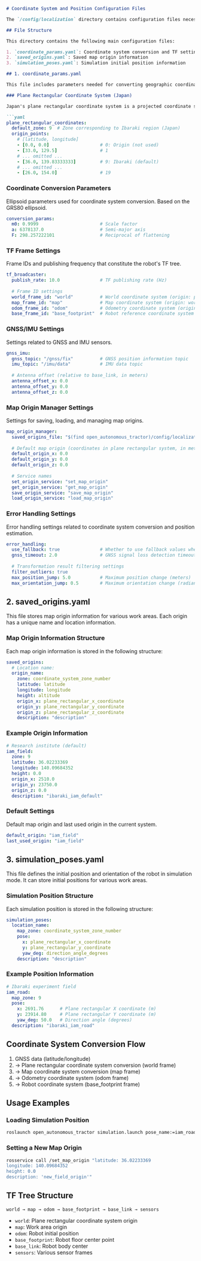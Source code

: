 ```markdown
# Coordinate System and Position Configuration Files

The `/config/localization` directory contains configuration files necessary for position estimation and coordinate system conversion for autonomous tractors. This README document explains the role and key parameters of each file.

## File Structure

This directory contains the following main configuration files:

1. `coordinate_params.yaml`: Coordinate system conversion and TF settings parameters
2. `saved_origins.yaml`: Saved map origin information
3. `simulation_poses.yaml`: Simulation initial position information

## 1. coordinate_params.yaml

This file includes parameters needed for converting geographic coordinates (latitude/longitude) to a plane rectangular coordinate system and TF frame settings.

### Plane Rectangular Coordinate System (Japan)

Japan's plane rectangular coordinate system is a projected coordinate system divided into 19 origin points. Each origin has unique latitude and longitude and is used for accurate surveying and position calculation for specific regions.

```yaml
plane_rectangular_coordinates:
  default_zone: 9  # Zone corresponding to Ibaraki region (Japan)
  origin_points:
    # [latitude, longitude]
    - [0.0, 0.0]                   # 0: Origin (not used)
    - [33.0, 129.5]                # 1
    # ... omitted ...
    - [36.0, 139.83333333]         # 9: Ibaraki (default)
    # ... omitted ...
    - [26.0, 154.0]                # 19
```

### Coordinate Conversion Parameters

Ellipsoid parameters used for coordinate system conversion. Based on the GRS80 ellipsoid.

```yaml
conversion_params:
  m0: 0.9999                       # Scale factor
  a: 6378137.0                     # Semi-major axis
  F: 298.257222101                 # Reciprocal of flattening
```

### TF Frame Settings

Frame IDs and publishing frequency that constitute the robot's TF tree.

```yaml
tf_broadcaster:
  publish_rate: 10.0               # TF publishing rate (Hz)
  
  # Frame ID settings
  world_frame_id: "world"          # World coordinate system (origin: plane rectangular coordinate system origin)
  map_frame_id: "map"              # Map coordinate system (origin: work area origin)
  odom_frame_id: "odom"            # Odometry coordinate system (origin: robot initial position)
  base_frame_id: "base_footprint"  # Robot reference coordinate system
```

### GNSS/IMU Settings

Settings related to GNSS and IMU sensors.

```yaml
gnss_imu:
  gnss_topic: "/gnss/fix"          # GNSS position information topic
  imu_topic: "/imu/data"           # IMU data topic
  
  # Antenna offset (relative to base_link, in meters)
  antenna_offset_x: 0.0
  antenna_offset_y: 0.0
  antenna_offset_z: 0.0
```

### Map Origin Manager Settings

Settings for saving, loading, and managing map origins.

```yaml
map_origin_manager:
  saved_origins_file: "$(find open_autonomous_tractor)/config/localization/saved_origins.yaml"
  
  # Default map origin (coordinates in plane rectangular system, in meters)
  default_origin_x: 0.0
  default_origin_y: 0.0
  default_origin_z: 0.0
  
  # Service names
  set_origin_service: "set_map_origin"
  get_origin_service: "get_map_origin"
  save_origin_service: "save_map_origin"
  load_origin_service: "load_map_origin"
```

### Error Handling Settings

Error handling settings related to coordinate system conversion and position estimation.

```yaml
error_handling:
  use_fallback: true               # Whether to use fallback values when coordinate transformation fails
  gnss_timeout: 2.0                # GNSS signal loss detection timeout (seconds)
  
  # Transformation result filtering settings
  filter_outliers: true
  max_position_jump: 5.0           # Maximum position change (meters)
  max_orientation_jump: 0.5        # Maximum orientation change (radians)
```

## 2. saved_origins.yaml

This file stores map origin information for various work areas. Each origin has a unique name and location information.

### Map Origin Information Structure

Each map origin information is stored in the following structure:

```yaml
saved_origins:
  # Location name:
  origin_name:
    zone: coordinate_system_zone_number
    latitude: latitude
    longitude: longitude
    height: altitude
    origin_x: plane_rectangular_x_coordinate
    origin_y: plane_rectangular_y_coordinate
    origin_z: plane_rectangular_z_coordinate
    description: "description"
```

### Example Origin Information

```yaml
# Research institute (default)
iam_field: 
  zone: 9
  latitude: 36.02233369
  longitude: 140.09684352
  height: 0.0
  origin_x: 2510.0
  origin_y: 23750.0
  origin_z: 0.0
  description: "ibaraki_iam_default"
```

### Default Settings

Default map origin and last used origin in the current system.

```yaml
default_origin: "iam_field"
last_used_origin: "iam_field"
```

## 3. simulation_poses.yaml

This file defines the initial position and orientation of the robot in simulation mode. It can store initial positions for various work areas.

### Simulation Position Structure

Each simulation position is stored in the following structure:

```yaml
simulation_poses:
  location_name:
    map_zone: coordinate_system_zone_number
    pose:
      x: plane_rectangular_x_coordinate
      y: plane_rectangular_y_coordinate
      yaw_deg: direction_angle_degrees
    description: "description"
```

### Example Position Information

```yaml
# Ibaraki experiment field
iam_road:
  map_zone: 9
  pose:
    x: 2691.76      # Plane rectangular X coordinate (m)
    y: 23914.80     # Plane rectangular Y coordinate (m)
    yaw_deg: 50.0   # Direction angle (degrees)
  description: "ibaraki_iam_road"
```

## Coordinate System Conversion Flow

1. GNSS data (latitude/longitude)
2. → Plane rectangular coordinate system conversion (world frame)
3. → Map coordinate system conversion (map frame)
4. → Odometry coordinate system (odom frame)
5. → Robot coordinate system (base_footprint frame)

## Usage Examples

### Loading Simulation Position

```bash
roslaunch open_autonomous_tractor simulation.launch pose_name:=iam_road
```

### Setting a New Map Origin

```bash
rosservice call /set_map_origin "latitude: 36.02233369
longitude: 140.09684352
height: 0.0
description: 'new_field_origin'"
```

## TF Tree Structure

```
world → map → odom → base_footprint → base_link → sensors
```

- `world`: Plane rectangular coordinate system origin
- `map`: Work area origin
- `odom`: Robot initial position
- `base_footprint`: Robot floor center point
- `base_link`: Robot body center
- `sensors`: Various sensor frames
```